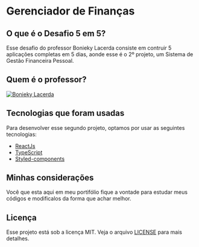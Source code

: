 # Gerenciador de Finanças

## O que é o Desafio 5 em 5?

Esse desafio do professor Bonieky Lacerda consiste em contruir 5 aplicações completas em 5 dias, aonde esse é o 2º projeto, um Sistema de Gestão Financeira Pessoal.

## Quem é o professor?

[![Bonieky Lacerda](https://portalwebdesigner.com/wp-content/uploads/2018/12/instrutor-bonieky-lacerda.jpeg)](https://www.linkedin.com/in/bonieky/)

## Tecnologias que foram usadas

Para desenvolver esse segundo projeto, optamos por usar as seguintes tecnologias:

* [ReactJs](https://pt-br.reactjs.org/)
* [TypeScript](https://www.typescriptlang.org/)
* [Styled-components](https://styled-components.com/)

## Minhas considerações

Você que esta aqui em meu portifólio fique a vontade para estudar meus códigos e modificalos da forma que achar melhor.

## Licença

Esse projeto está sob a licença MIT. Veja o arquivo [LICENSE](/LICENSE) para mais detalhes.
